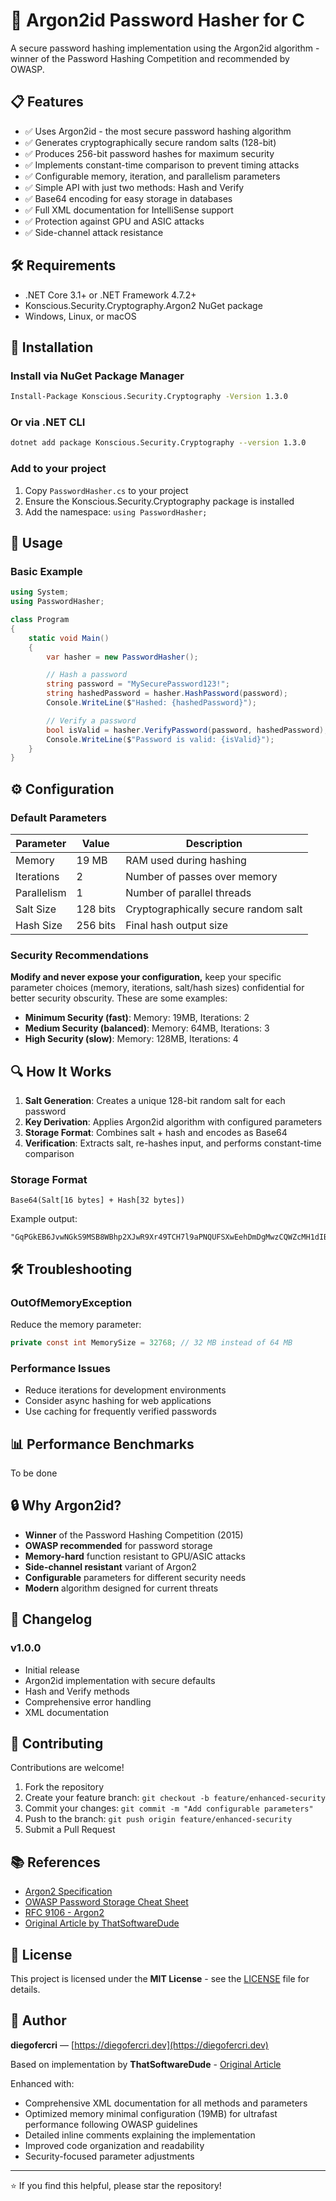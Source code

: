 # 🔐 Argon2id Password Hasher for C

A secure password hashing implementation using the Argon2id algorithm - winner of the Password Hashing Competition and recommended by OWASP.

## 📋 Features

- ✅ Uses Argon2id - the most secure password hashing algorithm
- ✅ Generates cryptographically secure random salts (128-bit)
- ✅ Produces 256-bit password hashes for maximum security
- ✅ Implements constant-time comparison to prevent timing attacks
- ✅ Configurable memory, iteration, and parallelism parameters
- ✅ Simple API with just two methods: Hash and Verify
- ✅ Base64 encoding for easy storage in databases
- ✅ Full XML documentation for IntelliSense support
- ✅ Protection against GPU and ASIC attacks
- ✅ Side-channel attack resistance

## 🛠️ Requirements

- .NET Core 3.1+ or .NET Framework 4.7.2+
- Konscious.Security.Cryptography.Argon2 NuGet package
- Windows, Linux, or macOS

## 🚀 Installation

### Install via NuGet Package Manager

```bash
Install-Package Konscious.Security.Cryptography -Version 1.3.0
```

### Or via .NET CLI

```bash
dotnet add package Konscious.Security.Cryptography --version 1.3.0
```

### Add to your project

1. Copy `PasswordHasher.cs` to your project
2. Ensure the Konscious.Security.Cryptography package is installed
3. Add the namespace: `using PasswordHasher;`

## 📖 Usage

### Basic Example

```csharp
using System;
using PasswordHasher;

class Program
{
    static void Main()
    {
        var hasher = new PasswordHasher();

        // Hash a password
        string password = "MySecurePassword123!";
        string hashedPassword = hasher.HashPassword(password);
        Console.WriteLine($"Hashed: {hashedPassword}");

        // Verify a password
        bool isValid = hasher.VerifyPassword(password, hashedPassword);
        Console.WriteLine($"Password is valid: {isValid}");
    }
}
```

## ⚙️ Configuration

### Default Parameters

| Parameter   | Value    | Description                          |
| ----------- | -------- | ------------------------------------ |
| Memory      | 19 MB    | RAM used during hashing              |
| Iterations  | 2        | Number of passes over memory         |
| Parallelism | 1        | Number of parallel threads           |
| Salt Size   | 128 bits | Cryptographically secure random salt |
| Hash Size   | 256 bits | Final hash output size               |

### Security Recommendations

**Modify and never expose your configuration,** keep your specific parameter choices (memory, iterations, salt/hash sizes) confidential for better security obscurity. These are some examples:

- **Minimum Security (fast)**: Memory: 19MB, Iterations: 2
- **Medium Security (balanced)**: Memory: 64MB, Iterations: 3
- **High Security (slow)**: Memory: 128MB, Iterations: 4

## 🔍 How It Works

1. **Salt Generation**: Creates a unique 128-bit random salt for each password
2. **Key Derivation**: Applies Argon2id algorithm with configured parameters
3. **Storage Format**: Combines salt + hash and encodes as Base64
4. **Verification**: Extracts salt, re-hashes input, and performs constant-time comparison

### Storage Format

```
Base64(Salt[16 bytes] + Hash[32 bytes])
```

Example output:

```
"GqPGkEB6JvwNGkS9MSB8WBhp2XJwR9Xr49TCH7l9aPNQUFSXwEehDmDgMwzCQWZcMH1dIBz0nWQiOZ6YZMfVIg=="
```

## 🛠️ Troubleshooting

### OutOfMemoryException

Reduce the memory parameter:

```csharp
private const int MemorySize = 32768; // 32 MB instead of 64 MB
```

### Performance Issues

- Reduce iterations for development environments
- Consider async hashing for web applications
- Use caching for frequently verified passwords

## 📊 Performance Benchmarks

To be done

## 🔒 Why Argon2id?

- **Winner** of the Password Hashing Competition (2015)
- **OWASP recommended** for password storage
- **Memory-hard** function resistant to GPU/ASIC attacks
- **Side-channel resistant** variant of Argon2
- **Configurable** parameters for different security needs
- **Modern** algorithm designed for current threats

## 📝 Changelog

### v1.0.0

- Initial release
- Argon2id implementation with secure defaults
- Hash and Verify methods
- Comprehensive error handling
- XML documentation

## 🤝 Contributing

Contributions are welcome!

1. Fork the repository
2. Create your feature branch: `git checkout -b feature/enhanced-security`
3. Commit your changes: `git commit -m "Add configurable parameters"`
4. Push to the branch: `git push origin feature/enhanced-security`
5. Submit a Pull Request

## 📚 References

- [Argon2 Specification](https://github.com/P-H-C/phc-winner-argon2/blob/master/argon2-specs.pdf)
- [OWASP Password Storage Cheat Sheet](https://cheatsheetseries.owasp.org/cheatsheets/Password_Storage_Cheat_Sheet.html)
- [RFC 9106 - Argon2](https://datatracker.ietf.org/doc/html/rfc9106)
- [Original Article by ThatSoftwareDude](https://www.thatsoftwaredude.com/content/14030/implementing-argon2id-password-hashing-in-c)

## 📄 License

This project is licensed under the **MIT License** - see the [LICENSE](LICENSE) file for details.

## 👤 Author

**diegofercri** — [https://diegofercri.dev](https://diegofercri.dev)

Based on implementation by **ThatSoftwareDude** - [Original Article](https://www.thatsoftwaredude.com/content/14030/implementing-argon2id-password-hashing-in-c)

Enhanced with:

- Comprehensive XML documentation for all methods and parameters
- Optimized memory minimal configuration (19MB) for ultrafast performance following OWASP guidelines
- Detailed inline comments explaining the implementation
- Improved code organization and readability
- Security-focused parameter adjustments

---

⭐ If you find this helpful, please star the repository!
